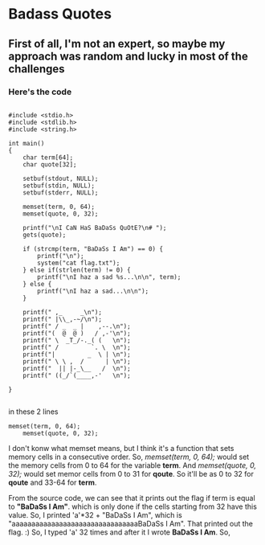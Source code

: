 # Badass Quotes

## First of all, I'm not an expert, so maybe my approach was random and lucky in most of the challenges

### Here's the code

```

#include <stdio.h>
#include <stdlib.h>
#include <string.h>

int main()
{
    char term[64];
    char quote[32];

    setbuf(stdout, NULL);
    setbuf(stdin, NULL);
    setbuf(stderr, NULL);

    memset(term, 0, 64);
	memset(quote, 0, 32);

    printf("\nI CaN HaS BaDaSs QuOtE?\n# ");
    gets(quote);

    if (strcmp(term, "BaDaSs I Am") == 0) {
        printf("\n");
        system("cat flag.txt");
    } else if(strlen(term) != 0) {    
	    printf("\nI haz a sad %s...\n\n", term);
    } else {
	    printf("\nI haz a sad...\n\n");
	}

	printf(" ,_     _\n");
	printf(" |\\_,-~/\n");
	printf(" / _  _ |    ,--.\n");
	printf("(  @  @ )   / ,-'\n");
	printf(" \  _T_/-._( (   \n");
	printf(" /         `. \  \n");
	printf("|         _  \ | \n");
	printf(" \ \ ,  /      | \n");
	printf("  || |-_\__   /  \n");
	printf(" ((_/`(____,-'   \n");
	
}


```

in these 2 lines 
```     
memset(term, 0, 64);
	memset(quote, 0, 32);
```

I don't konw what memset means, but I think it's a function that sets memory cells in a consecutive order. So, *memset(term, 0, 64);* would set the memory cells from 0 to 64 for the variable **term**.
And *memset(quote, 0, 32);* would set memor cells from 0 to 31 for **qoute**. So it'll be as 0 to 32 for **qoute** and 33-64 for **term**.

From the source code, we can see that it prints out the flag if term is equal to **"BaDaSs I Am"**. which is only done if the cells starting from 32 have this value. So, I printed 'a'*32 + "BaDaSs I Am", which is "aaaaaaaaaaaaaaaaaaaaaaaaaaaaaaaaBaDaSs I Am". That printed out the flag. 
:)
So, I typed 'a' 32 times and after it I wrote **BaDaSs I Am**. So, 
